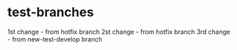 # test-branches


1st change - from hotfix branch
2st change - from hotfix branch
3rd change - from new-test-develop branch

